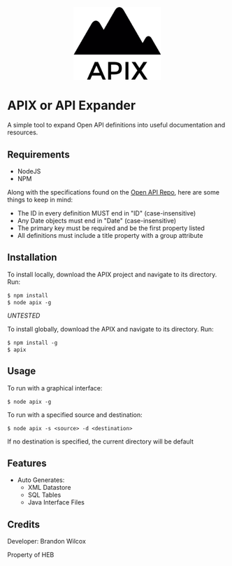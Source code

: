 <p align="center">
  <img src="./apix_logo.png" width="200" />
</p>

# APIX or API Expander

A simple tool to expand Open API definitions into useful documentation and resources.

## Requirements
+ NodeJS
+ NPM

Along with the specifications found on the [Open API Repo](https://github.com/OAI/OpenAPI-Specification), here are some things to keep in mind:
+ The ID in every definition MUST end in "ID" (case-insensitive)
+ Any Date objects must end in "Date" (case-insensitive)
+ The primary key must be required and be the first property listed
+ All definitions must include a title property with a group attribute

## Installation
To install locally, download the APIX project and navigate to its directory. Run:

    $ npm install
    $ node apix -g

*UNTESTED*

To install globally, download the APIX and navigate to its directory. Run:

    $ npm install -g
    $ apix

## Usage
To run with a graphical interface:

    $ node apix -g

To run with a specified source and destination:

    $ node apix -s <source> -d <destination>

If no destination is specified, the current directory will be default

## Features
+ Auto Generates:
    + XML Datastore
    + SQL Tables
    + Java Interface Files

## Credits

Developer: Brandon Wilcox

Property of HEB
